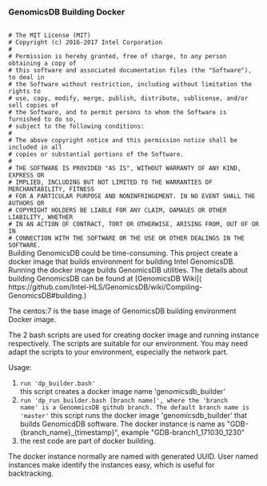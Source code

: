 ### GenomicsDB Building Docker
<code>
# The MIT License (MIT)
# Copyright (c) 2016-2017 Intel Corporation
#
# Permission is hereby granted, free of charge, to any person obtaining a copy of
# this software and associated documentation files (the "Software"), to deal in
# the Software without restriction, including without limitation the rights to
# use, copy, modify, merge, publish, distribute, sublicense, and/or sell copies of
# the Software, and to permit persons to whom the Software is furnished to do so,
# subject to the following conditions:
#
# The above copyright notice and this permission notice shall be included in all
# copies or substantial portions of the Software.
#
# THE SOFTWARE IS PROVIDED "AS IS", WITHOUT WARRANTY OF ANY KIND, EXPRESS OR
# IMPLIED, INCLUDING BUT NOT LIMITED TO THE WARRANTIES OF MERCHANTABILITY, FITNESS
# FOR A PARTICULAR PURPOSE AND NONINFRINGEMENT. IN NO EVENT SHALL THE AUTHORS OR
# COPYRIGHT HOLDERS BE LIABLE FOR ANY CLAIM, DAMAGES OR OTHER LIABILITY, WHETHER
# IN AN ACTION OF CONTRACT, TORT OR OTHERWISE, ARISING FROM, OUT OF OR IN
# CONNECTION WITH THE SOFTWARE OR THE USE OR OTHER DEALINGS IN THE SOFTWARE.
</code>
Building GenomicsDB could be time-consuming. This project create a docker image that 
builds environment for building Intel GenomicsDB. Running the docker image builds GenomicsDB 
utilities. The details about building GenomicsDB can be found at [GenomicsDB Wiki]( https://github.com/Intel-HLS/GenomicsDB/wiki/Compiling-GenomicsDB#building.)

The centos:7 is the base image of GenomicsDB building environment Docker image.

The 2 bash scripts are used for creating docker image and running instance respectively. The scripts are suitable for our environment. You may need adapt the scripts to your environment, especially the network part.

Usage:

1. <code>run 'dp_builder.bash'</code>   
    this script creates a docker image name 'genomicsdb_builder'
2. <code>run 'dp_run_builder.bash [branch name]', 
    where the 'branch name' is a GenommicsDB github branch. The default branch name is 'master'</code>
     this script runs the docker image 'genomicsdb_builder' that builds GenomicdDB software. The docker instance is name as "GDB-{branch_name}_{timestamp}", example "GDB-branch1_171030_1230"
3. the rest code are part of docker building.

The docker instance normally are named with generated UUID. User named instances make identify the instances easy, which is useful for backtracking.
